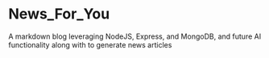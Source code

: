 # News_For_You
 A markdown blog leveraging NodeJS, Express, and MongoDB, and future AI functionality along with to generate news articles
